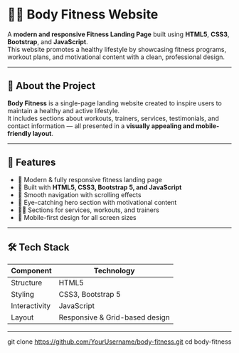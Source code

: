 # 🏋️‍♂️ Body Fitness Website  

A **modern and responsive Fitness Landing Page** built using **HTML5**, **CSS3**, **Bootstrap**, and **JavaScript**.  
This website promotes a healthy lifestyle by showcasing fitness programs, workout plans, and motivational content with a clean, professional design.

---

## 🌟 About the Project  

**Body Fitness** is a single-page landing website created to inspire users to maintain a healthy and active lifestyle.  
It includes sections about workouts, trainers, services, testimonials, and contact information — all presented in a **visually appealing and mobile-friendly layout**.

---

## 🚀 Features  

- 💪 Modern & fully responsive fitness landing page  
- 🎨 Built with **HTML5, CSS3, Bootstrap 5, and JavaScript**  
- 🧭 Smooth navigation with scrolling effects  
- 📸 Eye-catching hero section with motivational content  
- 🧍‍♂️ Sections for services, workouts, and trainers  
- 📱 Mobile-first design for all screen sizes  

---

## 🛠️ Tech Stack  

| Component | Technology |
|------------|-------------|
| Structure | HTML5 |
| Styling | CSS3, Bootstrap 5 |
| Interactivity | JavaScript |
| Layout | Responsive & Grid-based design |

---

git clone https://github.com/YourUsername/body-fitness.git
cd body-fitness
